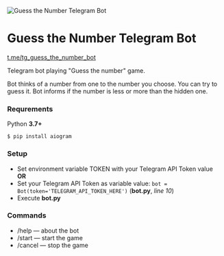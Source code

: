 ![Guess the Number Telegram Bot](https://habrastorage.org/webt/qb/8s/gu/qb8sgups0owfqkrggy7_9el-zu4.png)

# Guess the Number Telegram Bot
[t.me/tg_guess_the_number_bot](t.me/tg_guess_the_number_bot)

Telegram bot playing "Guess the number" game.

Bot thinks of a number from one to the number you choose. You can try to guess it. Bot informs if the number is less or more than the hidden one.

### Requrements
Python **3.7+**
```
$ pip install aiogram
```

### Setup
* Set environment variable TOKEN with your Telegram API Token value **OR**
* Set your Telegram API Token as variable value: ```bot = Bot(token='TELEGRAM_API_TOKEN_HERE')``` (**bot.py**, *line 10*)
* Execute **bot.py**
### Commands
* /help — about the bot
* /start — start the game
* /cancel — stop the game
